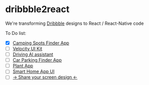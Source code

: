 # dribbble2react
We're transforming [Dribbble](https://dribbble.com/) designs to React / React-Native code

To Do list:
- [x] [Camping Spots Finder App](https://dribbble.com/shots/5765449-Camping-Spots-Finder-App-Day-364-365-Project365)
- [ ] [Velocity UI Kit](https://www.invisionapp.com/inside-design/design-resources/design-system-dashboard-ui-kit/)
- [ ] [Driving AI assistant](https://dribbble.com/shots/4560198-Driving-AI-assistant)
- [ ] [Car Parking Finder App](https://dribbble.com/shots/5361780-Car-Parking-Finder-App-Day-280-365-Project365/attachments/1162528)
- [ ] [Plant App](https://dribbble.com/shots/4569970-Plant-Freebie-2-Dribbble-Invites)
- [ ] [Smart Home App UI](https://dribbble.com/shots/4585243-Smart-Home-App-Ui/attachments/1036679)
- [ ] [-> Share your screen design <-](https://github.com/react-ui-kit/dribbble2react/issues/new?assignees=&labels=&template=feature_request.md&title=)
